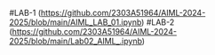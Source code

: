 #LAB-1 (https://github.com/2303A51964/AIML-2024-2025/blob/main/AIML_LAB_01.ipynb)
#LAB-2 (https://github.com/2303A51964/AIML-2024-2025/blob/main/Lab02_AIML_.ipynb)


